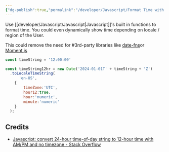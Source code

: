 ```yaml
---
{"dg-publish":true,"permalink":"/developer/Javascript/Format Time with Javascript/","created":"2024-03-07T07:02:43.145-06:00","updated":"2024-03-06T20:23:25.000-06:00"}
---
```


Use [[developer/Javascript/Javascript\|Javascript]]'s built in functions to format time. You could even dynamically show time depending on locale / region of the User. 

This could remove the need for #3rd-party libraries like [date-fns](https://date-fns.org/)or [Moment.js](https://momentjs.com/)

```js
const timeString = '12:00:00'

const timeString12hr = new Date('2024-01-01T' + timeString + 'Z')
  .toLocaleTimeString(
	  'en-US',
	{
	    timeZone:'UTC',
	    hour12:true,
	    hour:'numeric',
	    minute:'numeric'
	}
  );
```

## Credits
- [Javascript: convert 24-hour time-of-day string to 12-hour time with AM/PM and no timezone - Stack Overflow](https://stackoverflow.com/questions/13898423/javascript-convert-24-hour-time-of-day-string-to-12-hour-time-with-am-pm-and-no)